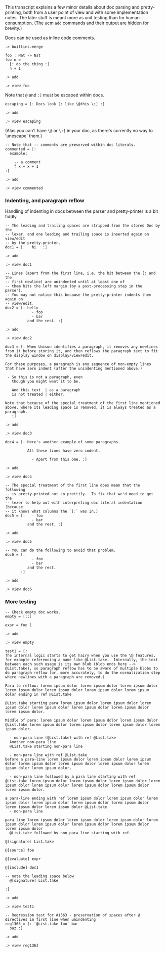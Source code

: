 This transcript explains a few minor details about doc parsing and pretty-printing, both from a user point of view and with some implementation notes.  The later stuff is meant more as unit testing than for human consumption.  (The ucm `add` commands and their output are hidden for brevity.)

Docs can be used as inline code comments.

```ucm:hide
.> builtins.merge
```

```unison
foo : Nat -> Nat
foo n =
  [: do the thing :]
  n + 1
```

```ucm:hide
.> add
```
```ucm
.> view foo
```

Note that `@` and `:]` must be escaped within docs.

```unison
escaping = [: Docs look [: like \@this \:] :]
```

```ucm:hide
.> add
```
```ucm
.> view escaping
```

(Alas you can't have `\@` or `\:]` in your doc, as there's currently no way to 'unescape' them.)

```unison
-- Note that -- comments are preserved within doc literals.
commented = [:
  example:

    -- a comment
    f x = x + 1
:]
```

```ucm:hide
.> add
```
```ucm
.> view commented
```

### Indenting, and paragraph reflow

Handling of indenting in docs between the parser and pretty-printer is a bit fiddly.

```unison
-- The leading and trailing spaces are stripped from the stored Doc by the
-- lexer, and one leading and trailing space is inserted again on view/edit
-- by the pretty-printer.
doc1 = [:   hi   :]
```

```ucm:hide
.> add
```
```ucm
.> view doc1
```

```unison
-- Lines (apart from the first line, i.e. the bit between the [: and the
-- first newline) are unindented until at least one of
-- them hits the left margin (by a post-processing step in the parser).
-- You may not notice this because the pretty-printer indents them again on
-- view/edit.
doc2 = [: hello
            - foo
            - bar
          and the rest. :]
```

```ucm:hide
.> add
```
```ucm
.> view doc2
```

```unison
doc3 = [: When Unison identifies a paragraph, it removes any newlines from it before storing it, and then reflows the paragraph text to fit the display window on display/view/edit.

For these purposes, a paragraph is any sequence of non-empty lines that have zero indent (after the unindenting mentioned above.)

 - So this is not a paragraph, even
   though you might want it to be.

   And this text  | as a paragraph
   is not treated | either.

Note that because of the special treatment of the first line mentioned above, where its leading space is removed, it is always treated as a paragraph.
   :]
```

```ucm:hide
.> add
```
```ucm
.> view doc3
```

```unison
doc4 = [: Here's another example of some paragraphs.

          All these lines have zero indent.

            - Apart from this one. :]
```

```ucm:hide
.> add
```
```ucm
.> view doc4
```

```unison
-- The special treatment of the first line does mean that the following
-- is pretty-printed not so prettily.  To fix that we'd need to get the
-- lexer to help out with interpreting doc literal indentation (because
-- it knows what columns the `[:` was in.)
doc5 = [:   - foo
            - bar
          and the rest. :]
```

```ucm:hide
.> add
```
```ucm
.> view doc5
```

```unison
-- You can do the following to avoid that problem.
doc6 = [:
            - foo
            - bar
          and the rest.
       :]
```

```ucm:hide
.> add
```
```ucm
.> view doc6
```

### More testing

```unison
-- Check empty doc works.
empty = [::]

expr = foo 1
```
```ucm:hide
.> add
```
```ucm
.> view empty
```

```unison
test1 = [:
The internal logic starts to get hairy when you use the \@ features, for example referencing a name like @List.take.  Internally, the text between each such usage is its own blob (blob ends here --> @List.take), so paragraph reflow has to be aware of multiple blobs to do paragraph reflow (or, more accurately, to do the normalization step where newlines with a paragraph are removed.)

Para to reflow: lorem ipsum dolor lorem ipsum dolor lorem ipsum dolor lorem ipsum dolor lorem ipsum dolor lorem ipsum dolor lorem ipsum dolor ending in ref @List.take

@List.take starting para lorem ipsum dolor lorem ipsum dolor lorem ipsum dolor lorem ipsum dolor lorem ipsum dolor lorem ipsum dolor lorem ipsum dolor.

Middle of para: lorem ipsum dolor lorem ipsum dolor lorem ipsum dolor @List.take lorem ipsum dolor lorem ipsum dolor lorem ipsum dolor lorem ipsum dolor.

  - non-para line (@List.take) with ref @List.take
  Another non-para line
  @List.take starting non-para line

  - non-para line with ref @List.take
before a para-line lorem ipsum dolor lorem ipsum dolor lorem ipsum dolor lorem ipsum dolor lorem ipsum dolor lorem ipsum dolor lorem ipsum dolor lorem ipsum dolor.

  - non-para line followed by a para line starting with ref
@List.take lorem ipsum dolor lorem ipsum dolor lorem ipsum dolor lorem ipsum dolor lorem ipsum dolor lorem ipsum dolor lorem ipsum dolor lorem ipsum dolor.

a para-line ending with ref lorem ipsum dolor lorem ipsum dolor lorem ipsum dolor lorem ipsum dolor lorem ipsum dolor lorem ipsum dolor lorem ipsum dolor lorem ipsum dolor @List.take
  - non-para line

para line lorem ipsum dolor lorem ipsum dolor lorem ipsum dolor lorem ipsum dolor lorem ipsum dolor lorem ipsum dolor lorem ipsum dolor lorem ipsum dolor
  @List.take followed by non-para line starting with ref.

@[signature] List.take

@[source] foo

@[evaluate] expr

@[include] doc1

-- note the leading space below
  @[signature] List.take

:]
```
```ucm:hide
.> add
```
```ucm
.> view test1
```

```unison
-- Regression test for #1363 - preservation of spaces after @ directives in first line when unindenting
reg1363 = [: `@List.take foo` bar
  baz :]
```
```ucm:hide
.> add
```
```ucm
.> view reg1363
```
